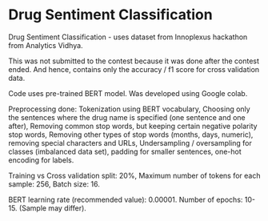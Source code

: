 # Drug Sentiment Classification
Drug Sentiment Classification - uses dataset from Innoplexus hackathon from Analytics Vidhya.

This was not submitted to the contest because it was done after the contest ended. And hence, contains only the accuracy / f1 score for cross validation data.

Code uses pre-trained BERT model. Was developed using Google colab. 

Preprocessing done: Tokenization using BERT vocabulary, Choosing only the sentences where the drug name is specified (one sentence and one after), Removing common stop words, but keeping certain negative polarity stop words, Removing other types of stop words (months, days, numeric), removing special characters and URLs, Undersampling / oversampling for classes (imbalanced data set), padding for smaller sentences, one-hot encoding for labels.

Training vs Cross validation split: 20%, Maximum number of tokens for each sample: 256, Batch size: 16. 

BERT learning rate (recommended value): 0.00001. Number of epochs: 10-15. (Sample may differ).
